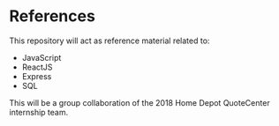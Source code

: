 # References

This repository will act as reference material related to:
  - JavaScript
  - ReactJS
  - Express
  - SQL

This will be a group collaboration of the 2018 Home Depot QuoteCenter internship team. 